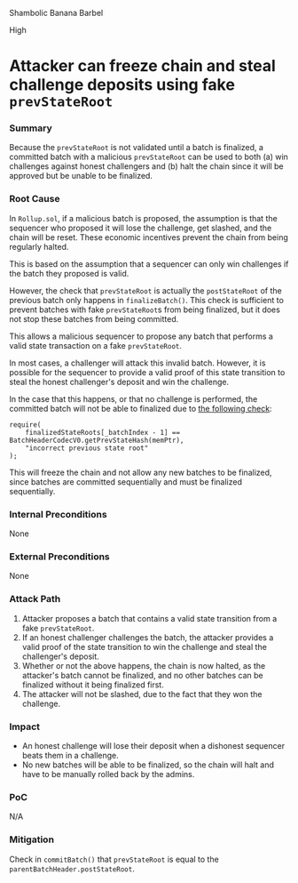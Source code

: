 Shambolic Banana Barbel

High

# Attacker can freeze chain and steal challenge deposits using fake `prevStateRoot`

### Summary

Because the `prevStateRoot` is not validated until a batch is finalized, a committed batch with a malicious `prevStateRoot` can be used to both (a) win challenges against honest challengers and (b) halt the chain since it will be approved but be unable to be finalized.

### Root Cause

In `Rollup.sol`, if a malicious batch is proposed, the assumption is that the sequencer who proposed it will lose the challenge, get slashed, and the chain will be reset. These economic incentives prevent the chain from being regularly halted.

This is based on the assumption that a sequencer can only win challenges if the batch they proposed is valid.

However, the check that `prevStateRoot` is actually the `postStateRoot` of the previous batch only happens in `finalizeBatch()`. This check is sufficient to prevent batches with fake `prevStateRoot`s from being finalized, but it does not stop these batches from being committed.

This allows a malicious sequencer to propose any batch that performs a valid state transaction on a fake `prevStateRoot`.

In most cases, a challenger will attack this invalid batch. However, it is possible for the sequencer to provide a valid proof of this state transition to steal the honest challenger's deposit and win the challenge.

In the case that this happens, or that no challenge is performed, the committed batch will not be able to finalized due to [the following check](https://github.com/sherlock-audit/2024-08-morphl2/blob/main/morph/contracts/contracts/l1/rollup/Rollup.sol#L507-L509):
```solidity
require(
    finalizedStateRoots[_batchIndex - 1] == BatchHeaderCodecV0.getPrevStateHash(memPtr),
    "incorrect previous state root"
);
```
This will freeze the chain and not allow any new batches to be finalized, since batches are committed sequentially and must be finalized sequentially.

### Internal Preconditions

None

### External Preconditions

None

### Attack Path

1. Attacker proposes a batch that contains a valid state transition from a fake `prevStateRoot`.
2. If an honest challenger challenges the batch, the attacker provides a valid proof of the state transition to win the challenge and steal the challenger's deposit.
3. Whether or not the above happens, the chain is now halted, as the attacker's batch cannot be finalized, and no other batches can be finalized without it being finalized first.
4. The attacker will not be slashed, due to the fact that they won the challenge.

### Impact

- An honest challenge will lose their deposit when a dishonest sequencer beats them in a challenge.
- No new batches will be able to be finalized, so the chain will halt and have to be manually rolled back by the admins.

### PoC

N/A

### Mitigation

Check in `commitBatch()` that `prevStateRoot` is equal to the `parentBatchHeader.postStateRoot`.
